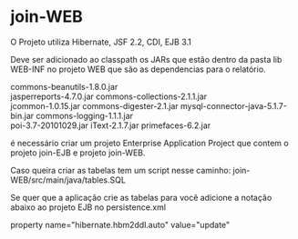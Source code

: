 # join-WEB
O Projeto utiliza Hibernate, JSF 2.2, CDI, EJB 3.1


Deve ser adicionado ao classpath os JARs que estão dentro da pasta lib WEB-INF no projeto WEB que são as dependencias para o relatório.

commons-beanutils-1.8.0.jar         
jasperreports-4.7.0.jar
commons-collections-2.1.1.jar       
jcommon-1.0.15.jar
commons-digester-2.1.jar
mysql-connector-java-5.1.7-bin.jar
commons-logging-1.1.1.jar           
poi-3.7-20101029.jar
iText-2.1.7.jar
primefaces-6.2.jar


é necessário criar um projeto Enterprise Application Project que contem o projeto join-EJB e projeto join-WEB.


Caso queira criar as tabelas tem um script nesse caminho: join-WEB/src/main/java/tables.SQL

Se quer que a aplicação crie as tabelas para você adicione a notação abaixo ao projeto EJB no persistence.xml

property name="hibernate.hbm2ddl.auto" value="update"
